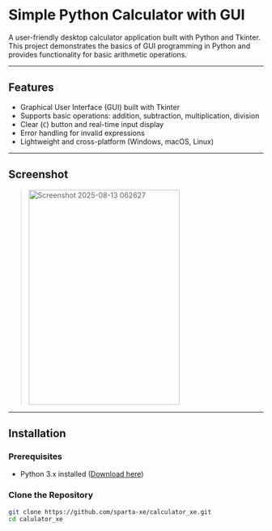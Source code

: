 #  Simple Python Calculator with GUI

A user-friendly desktop calculator application built with Python and Tkinter. This project demonstrates the basics of GUI programming in Python and provides functionality for basic arithmetic operations.

---

##  Features

- Graphical User Interface (GUI) built with Tkinter
- Supports basic operations: addition, subtraction, multiplication, division
- Clear (`C`) button and real-time input display
- Error handling for invalid expressions
- Lightweight and cross-platform (Windows, macOS, Linux)

---

##  Screenshot
  
> <img width="298" height="425" alt="Screenshot 2025-08-13 062627" src="https://github.com/user-attachments/assets/cf3bb747-7f37-4e7c-8c4d-096b27c6965f" />


---

## Installation

### Prerequisites
- Python 3.x installed ([Download here](https://www.python.org/downloads/))

### Clone the Repository

```bash
git clone https://github.com/sparta-xe/calculator_xe.git
cd calulator_xe

